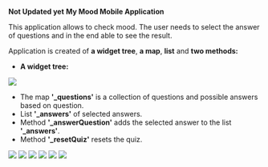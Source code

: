 **Not Updated yet**
**My Mood Mobile Application**

This application allows to check mood. The user needs to select the answer of questions and in the end able to see the result. 


Application is created of **a widget tree**, **a map**, **list** and **two methods:**

- **A widget tree:**




![](https://github.com/Laura555-p/mymood/blob/master/assets/images/mymoodwidgettree.png)

- The map **'_questions'** is a collection of questions and possible answers based on question.
- List **'_answers'**  of selected answers.
- Method **'_answerQuestion'** adds the selected answer to the list **'_answers'**.
- Method **'_resetQuiz'** resets the quiz.
 



![](https://github.com/Laura555-p/mymood/blob/master/assets/images/mymood1.PNG)
![](https://github.com/Laura555-p/mymood/blob/master/assets/images/mymood2.PNG)
![](https://github.com/Laura555-p/mymood/blob/master/assets/images/mymood3.PNG)
![](https://github.com/Laura555-p/mymood/blob/master/assets/images/mymood4.PNG)
![](https://github.com/Laura555-p/mymood/blob/master/assets/images/mymood5.PNG)
![](https://github.com/Laura555-p/mymood/blob/master/assets/images/mymood6.PNG)
